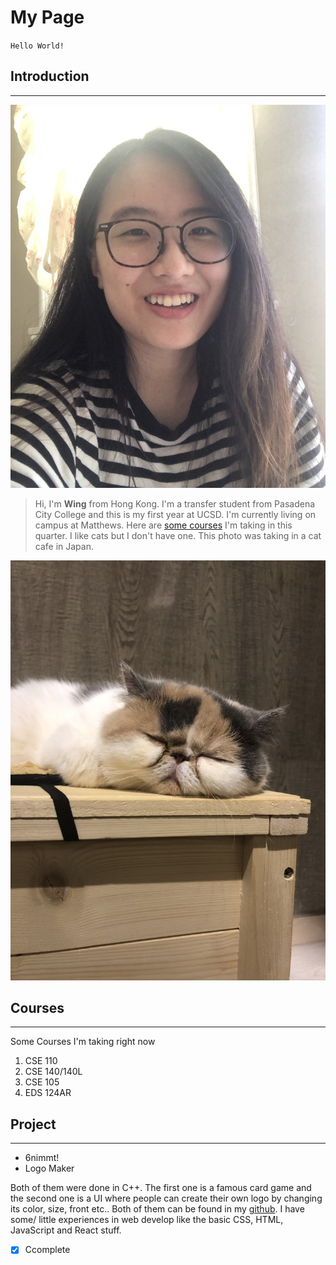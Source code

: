 # My Page

`Hello World!`
## Introduction
---
![image](./Images/me.jpg)
> Hi, I'm **Wing** from Hong Kong. I'm a transfer student from Pasadena City College and this is my first year at UCSD. I'm currently living on campus at Matthews. Here are [some courses](#courses) I'm taking in this quarter. I like cats but I don't have one. This photo was taking in a cat cafe in Japan. 

![image](./Images/cat.jpg)

## Courses
---
Some Courses I'm taking right now
1. CSE 110
2. CSE 140/140L
3. CSE 105
4. EDS 124AR

## Project
---
- 6nimmt!
- Logo Maker 

Both of them were done in C++. The first one is a famous card game and the second one is a UI where people can create their own logo by changing its color, size, front etc.. Both of them can be found in my [github](https://github.com/wingchan852). I have some/ little experiences in web develop like the basic CSS, HTML, JavaScript and React stuff. 


 - [x] Ccomplete 
